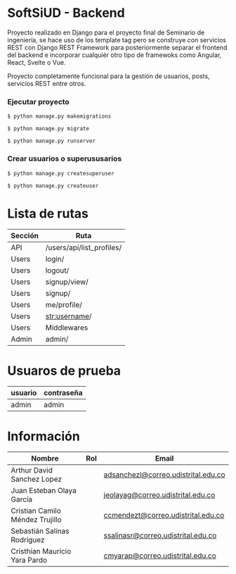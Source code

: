 # SoftSiUD - Backend

Proyecto realizado en Django para el proyecto final de Seminario de ingeniería, se hace uso de los template tag pero se construye con servicios REST con Django REST Framework para posteriormente separar el frontend del backend e incorporar cualquiér otro tipo de framewoks como Angular, React, Svelte o Vue.

Proyecto completamente funcional para la gestión de usuarios, posts, servicios REST entre otros.

### Ejecutar proyecto

```
$ python manage.py makemigrations
```

```
$ python manage.py migrate
```

```
$ python manage.py runserver
```

### Crear usuarios o superususarios

```
$ python manage.py createsuperuser
```
```
$ python manage.py createuser
```



# Lista de rutas

| Sección  |  Ruta |
| ------------ | ------------ |
| API |  /users/api/list_profiles/ |
| Users | login/ |
| Users | logout/ |
| Users | signup/view/ |
| Users | signup/ |
| Users | me/profile/ |
| Users | <str:username>/ |
| Users | Middlewares | me/profile |
| Admin | admin/ |


# Usuaros de prueba

| usuario  |  contraseña |
| ------------ | ------------ |
| admin | admin |

# Información

| Nombre  |  Rol |  Email |
| ------------ | ------------ | ------------ |
|  Arthur David Sanchez Lopez |   | adsanchezl@correo.udistrital.edu.co |
|  Juan Esteban Olaya García |   | jeolayag@correo.udistrital.edu.co |
|  Cristian Camilo Méndez Trujillo |   | ccmendezt@correo.udistrital.edu.co |
|  Sebastián Salinas Rodríguez |   | ssalinasr@correo.udistrital.edu.co |
|  Cristhian Mauricio Yara Pardo |   | cmyarap@correo.udistrital.edu.co |


